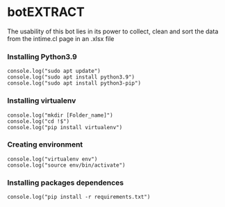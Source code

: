 # botEXTRACT
The usability of this bot lies in its power to collect, clean and sort the data from the intime.cl page in an .xlsx file

### Installing Python3.9
    console.log("sudo apt update")
    console.log("sudo apt install python3.9")
    console.log("sudo apt install python3-pip")

### Installing virtualenv
    console.log("mkdir [Folder_name]")
    console.log("cd !$")
    console.log("pip install virtualenv")

### Creating environment
    console.log("virtualenv env")
    console.log("source env/bin/activate")

### Installing packages dependences
    console.log("pip install -r requirements.txt")

